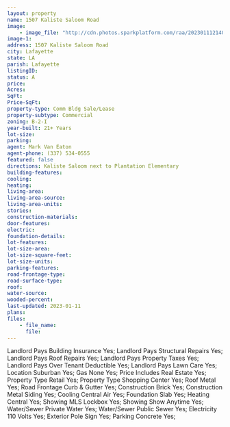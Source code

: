 ```yaml
---
layout: property
name: 1507 Kaliste Saloom Road
image:
    - image_file: "http://cdn.photos.sparkplatform.com/raa/20230111214041204113000000.jpg"
image-1:
address: 1507 Kaliste Saloom Road
city: Lafayette
state: LA
parish: Lafayette
listingID: 
status: A
price: 
Acres: 
SqFt: 
Price-SqFt: 
property-type: Comm Bldg Sale/Lease
property-subtype: Commercial
zoning: B-2-I
year-built: 21+ Years
lot-size: 
parking: 
agent: Mark Van Eaton
agent-phone: (337) 534-0555
featured: false
directions: Kaliste Saloom next to Plantation Elementary
building-features: 
cooling: 
heating: 
living-area: 
living-area-source: 
living-area-units: 
stories: 
construction-materials: 
door-features: 
electric: 
foundation-details: 
lot-features: 
lot-size-area: 
lot-size-square-feet: 
lot-size-units: 
parking-features: 
road-frontage-type: 
road-surface-type: 
roof: 
water-source: 
wooded-percent: 
last-updated: 2023-01-11
plans: 
files:
    - file_name:
      file:
---
```

Landlord Pays	Building Insurance	Yes;
Landlord Pays	Structural Repairs	Yes;
Landlord Pays	Roof Repairs	Yes;
Landlord Pays	Property Taxes	Yes;
Landlord Pays	Over Tenant Deductible	Yes;
Landlord Pays	Lawn Care	Yes;
Location	Suburban	Yes;
Gas	None	Yes;
Price Includes	Real Estate	Yes;
Property Type	Retail	Yes;
Property Type	Shopping Center	Yes;
Roof	Metal	Yes;
Road Frontage	Curb & Gutter	Yes;
Construction	Brick	Yes;
Construction	Metal Siding	Yes;
Cooling	Central Air	Yes;
Foundation	Slab	Yes;
Heating	Central	Yes;
Showing	MLS Lockbox	Yes;
Showing	Show Anytime	Yes;
Water/Sewer	Private Water	Yes;
Water/Sewer	Public Sewer	Yes;
Electricity	110 Volts	Yes;
Exterior	Pole Sign	Yes;
Parking	Concrete	Yes;

